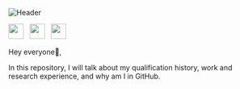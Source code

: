 ![Header](https://github.com/halkadi/halkadi/raw/main/GithubHeaders_1.png)

<a href="https://twitter.com/AlkadiHalah"><img height="30" src="https://github.com/halkadi/halkadi/main/icons/twitter.png?raw=true"></a>&nbsp;&nbsp;
<a href="https://instagram.com/halah_alkadi"><img height="30" src="https://github.com/WaylonWalker/WaylonWalker/blob/main/icon/instagram.jpg?raw=true"></a>&nbsp;&nbsp;
<a href="https://www.linkedin.com/in/halah-alkadi/"><img height="30" src="https://github.com/WaylonWalker/WaylonWalker/blob/main/icon/linkedin.png?raw=true"></a>

Hey everyone👋,

In this repository, I will talk about my qualification history, work and research experience, and why am I in GitHub. 

